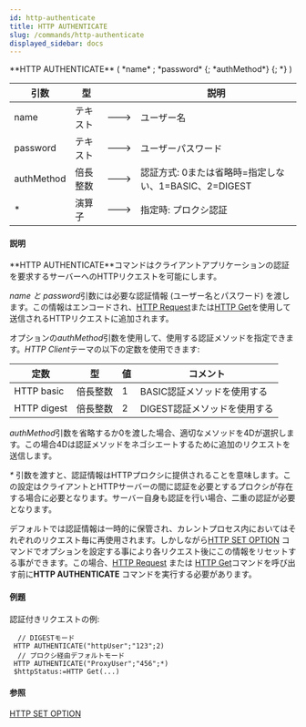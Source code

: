 ```yaml
---
id: http-authenticate
title: HTTP AUTHENTICATE
slug: /commands/http-authenticate
displayed_sidebar: docs
---
```


<!--REF #_command_.HTTP AUTHENTICATE.Syntax-->**HTTP AUTHENTICATE** ( *name* ; *password* {; *authMethod*} {; *} )<!-- END REF-->
<!--REF #_command_.HTTP AUTHENTICATE.Params-->
| 引数 | 型 |  | 説明 |
| --- | --- | --- | --- |
| name | テキスト | &#x1F852; | ユーザー名 |
| password | テキスト | &#x1F852; | ユーザーパスワード |
| authMethod | 倍長整数 | &#x1F852; | 認証方式: 0または省略時=指定しない、1=BASIC、2=DIGEST |
| * | 演算子 | &#x1F852; | 指定時: プロクシ認証 |

<!-- END REF-->

#### 説明 

<!--REF #_command_.HTTP AUTHENTICATE.Summary-->**HTTP AUTHENTICATE**コマンドはクライアントアプリケーションの認証を要求するサーバーへのHTTPリクエストを可能にします。<!-- END REF-->

*name* *と* *password*引数には必要な認証情報 (ユーザー名とパスワード) を渡します。この情報はエンコードされ、[HTTP Request](http-request.md)または[HTTP Get](http-get.md)を使用して送信されるHTTPリクエストに追加されます。

オプションの*authMethod*引数を使用して、使用する認証メソッドを指定できます。*HTTP Client*テーマの以下の定数を使用できます:

| 定数          | 型    | 値 | コメント              |
| ----------- | ---- | - | ----------------- |
| HTTP basic  | 倍長整数 | 1 | BASIC認証メソッドを使用する  |
| HTTP digest | 倍長整数 | 2 | DIGEST認証メソッドを使用する |

*authMethod*引数を省略するか0を渡した場合、適切なメソッドを4Dが選択します。この場合4Dは認証メソッドをネゴシエートするために追加のリクエストを送信します。

*\** 引数を渡すと、認証情報はHTTPプロクシに提供されることを意味します。この設定はクライアントとHTTPサーバーの間に認証を必要とするプロクシが存在する場合に必要となります。サーバー自身も認証を行い場合、二重の認証が必要となります。

デフォルトでは認証情報は一時的に保管され、カレントプロセス内においてはそれぞれのリクエスト毎に再使用されます。しかしながら[HTTP SET OPTION](http-set-option.md) コマンドでオプションを設定する事により各リクエスト後にこの情報をリセットする事ができます。この場合、[HTTP Request](http-request.md) または [HTTP Get](http-get.md)コマンドを呼び出す前に**HTTP AUTHENTICATE** コマンドを実行する必要があります。

#### 例題 

認証付きリクエストの例:

```4d
  // DIGESTモード
 HTTP AUTHENTICATE("httpUser";"123";2)
  // プロクシ経由デフォルトモード
 HTTP AUTHENTICATE("ProxyUser";"456";*)
 $httpStatus:=HTTP Get(...)
```

#### 参照 

[HTTP SET OPTION](http-set-option.md)  